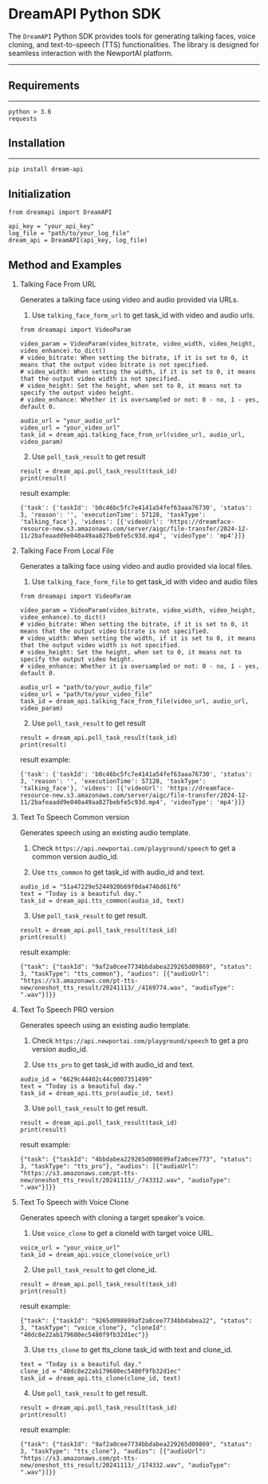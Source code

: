 # DreamAPI Python SDK

The `DreamAPI` Python SDK provides tools for generating talking faces, voice cloning, and text-to-speech (TTS)
functionalities. The library is designed for seamless interaction with the NewportAI platform.

---

## Requirements

---

```
python > 3.6
requests
```

## Installation

---

```bash
pip install dream-api
```

## Initialization

```angular2html
from dreamapi import DreamAPI

api_key = "your_api_key"
log_file = "path/to/your_log_file"
dream_api = DreamAPI(api_key, log_file)
```

## Method and Examples

1. Talking Face From URL

   Generates a talking face using video and audio provided via URLs.

   1. Use `talking_face_form_url` to get task_id with video and audio urls.
   ```
   from dreamapi import VideoParam
   
   video_param = VideoParam(video_bitrate, video_width, video_height, video_enhance).to_dict()
   # video_bitrate: When setting the bitrate, if it is set to 0, it means that the output video bitrate is not specified.
   # video_width: When setting the width, if it is set to 0, it means that the output video width is not specified.
   # video_height: Set the height, when set to 0, it means not to specify the output video height.
   # video_enhance: Whether it is oversampled or not: 0 - no, 1 - yes, default 0.
   
   audio_url = "your_audio_url"
   video_url = "your_video_url"
   task_id = dream_api.talking_face_from_url(video_url, audio_url, video_param)
   ```
   2. Use `poll_task_result` to get result
   ```
   result = dream_api.poll_task_result(task_id)
   print(result)
   ```
   result example:
   ```
   {'task': {'taskId': 'b0c46bc5fc7e4141a54fef63aaa76730', 'status': 3, 'reason': '', 'executionTime': 57128, 'taskType': 'talking_face'}, 'videos': [{'videoUrl': 'https://dreamface-resource-new.s3.amazonaws.com/server/aigc/file-transfer/2024-12-11/2bafeaadd9e040a49aa827bebfe5c93d.mp4', 'videoType': 'mp4'}]}
   ```

2. Talking Face From Local File

   Generates a talking face using video and audio provided via local files.

   1. Use `talking_face_form_file` to get task_id with video and audio files
   ```
   from dreamapi import VideoParam
   
   video_param = VideoParam(video_bitrate, video_width, video_height, video_enhance).to_dict()
   # video_bitrate: When setting the bitrate, if it is set to 0, it means that the output video bitrate is not specified.
   # video_width: When setting the width, if it is set to 0, it means that the output video width is not specified.
   # video_height: Set the height, when set to 0, it means not to specify the output video height.
   # video_enhance: Whether it is oversampled or not: 0 - no, 1 - yes, default 0.
   
   audio_url = "path/to/your_audio_file"
   video_url = "path/to/your_video_file"
   task_id = dream_api.talking_face_from_file(video_url, audio_url, video_param)
   ```

   2. Use `poll_task_result` to get result
   ```
   result = dream_api.poll_task_result(task_id)
   print(result)
   ```
   result example:
   ```
   {'task': {'taskId': 'b0c46bc5fc7e4141a54fef63aaa76730', 'status': 3, 'reason': '', 'executionTime': 57128, 'taskType': 'talking_face'}, 'videos': [{'videoUrl': 'https://dreamface-resource-new.s3.amazonaws.com/server/aigc/file-transfer/2024-12-11/2bafeaadd9e040a49aa827bebfe5c93d.mp4', 'videoType': 'mp4'}]}
   ```

3. Text To Speech Common version

   Generates speech using an existing audio template.

   1. Check `https://api.newportai.com/playground/speech` to get a common version audio_id.

   2. Use `tts_common` to get task_id with audio_id and text.
   ```
   audio_id = "51a47229e5244920b69f0da4746d61f6"
   text = "Today is a beautiful day."
   task_id = dream_api.tts_common(audio_id, text)
   ```
   3. Use `poll_task_result` to get result.
   ```
   result = dream_api.poll_task_result(task_id)
   print(result)
   ```
   result example:
   ```
   {"task": {"taskId": "9af2a0cee7734bbdabea229265d09869", "status": 3, "taskType": "tts_common"}, "audios": [{"audioUrl": "https://s3.amazonaws.com/pt-tts-new/oneshot_tts_result/20241113/_/4169774.wav", "audioType": ".wav"}]}}
   ```

4. Text To Speech PRO version

   Generates speech using an existing audio template.

   1. Check `https://api.newportai.com/playground/speech` to get a pro version audio_id.

   2. Use `tts_pro` to get task_id with audio_id and text.
   ```
   audio_id = "6629c44402c44c0007351499"
   text = "Today is a beautiful day."
   task_id = dream_api.tts_pro(audio_id, text)
   ```
   3. Use `poll_task_result` to get result.
   ```
   result = dream_api.poll_task_result(task_id)
   print(result)
   ```
   result example:
   ```
   {"task": {"taskId": "4bbdabea229265d098699af2a0cee773", "status": 3, "taskType": "tts_pro"}, "audios": [{"audioUrl": "https://s3.amazonaws.com/pt-tts-new/oneshot_tts_result/20241113/_/743312.wav", "audioType": ".wav"}]}}
   ```

5. Text To Speech with Voice Clone

   Generates speech with cloning a target speaker's voice.

   1. Use `voice_clone` to get a cloneId with target voice URL.
   ```
   voice_url = "your_voice_url"
   task_id = dream_api.voice_clone(voice_url)
   ```
   2. Use `poll_task_result` to get clone_id.
   ```
   result = dream_api.poll_task_result(task_id)
   print(result)
   ```
   result example:
   ```
   {"task": {"taskId": "9265d098699af2a0cee7734bbdabea22", "status": 3, "taskType": "voice_clone"}, "cloneId": "40dc8e22ab179680ec5480f9fb32d1ec"}}
   ```
   3. Use `tts_clone` to get tts_clone task_id with text and clone_id.
   ```
   text = "Today is a beautiful day."
   clone_id = "40dc8e22ab179680ec5480f9fb32d1ec"
   task_id = dream_api.tts_clone(clone_id, text)
   ```
   4. Use `poll_task_result` to get result.
   ```
   result = dream_api.poll_task_result(task_id)
   print(result)
   ```
   result example:
   ```
   {"task": {"taskId": "9af2a0cee7734bbdabea229265d09869", "status": 3, "taskType": "tts_clone"}, "audios": [{"audioUrl": "https://s3.amazonaws.com/pt-tts-new/oneshot_tts_result/20241113/_/174332.wav", "audioType": ".wav"}]}}
   ```
   






